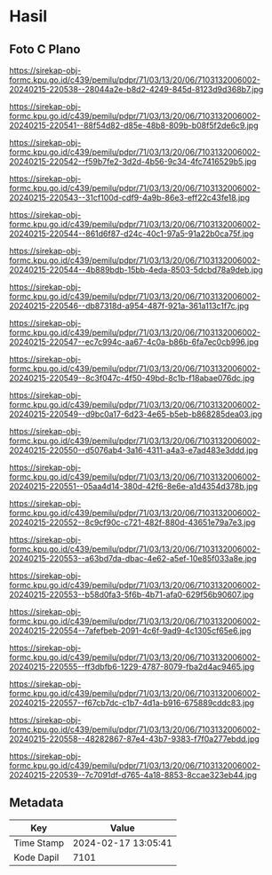 # Hasil

## Foto C Plano

https://sirekap-obj-formc.kpu.go.id/c439/pemilu/pdpr/71/03/13/20/06/7103132006002-20240215-220538--28044a2e-b8d2-4249-845d-8123d9d368b7.jpg

https://sirekap-obj-formc.kpu.go.id/c439/pemilu/pdpr/71/03/13/20/06/7103132006002-20240215-220541--88f54d82-d85e-48b8-809b-b08f5f2de6c9.jpg

https://sirekap-obj-formc.kpu.go.id/c439/pemilu/pdpr/71/03/13/20/06/7103132006002-20240215-220542--f59b7fe2-3d2d-4b56-9c34-4fc7416529b5.jpg

https://sirekap-obj-formc.kpu.go.id/c439/pemilu/pdpr/71/03/13/20/06/7103132006002-20240215-220543--31cf100d-cdf9-4a9b-86e3-eff22c43fe18.jpg

https://sirekap-obj-formc.kpu.go.id/c439/pemilu/pdpr/71/03/13/20/06/7103132006002-20240215-220544--861d6f87-d24c-40c1-97a5-91a22b0ca75f.jpg

https://sirekap-obj-formc.kpu.go.id/c439/pemilu/pdpr/71/03/13/20/06/7103132006002-20240215-220544--4b889bdb-15bb-4eda-8503-5dcbd78a9deb.jpg

https://sirekap-obj-formc.kpu.go.id/c439/pemilu/pdpr/71/03/13/20/06/7103132006002-20240215-220546--db87318d-a954-487f-921a-361a113c1f7c.jpg

https://sirekap-obj-formc.kpu.go.id/c439/pemilu/pdpr/71/03/13/20/06/7103132006002-20240215-220547--ec7c994c-aa67-4c0a-b86b-6fa7ec0cb996.jpg

https://sirekap-obj-formc.kpu.go.id/c439/pemilu/pdpr/71/03/13/20/06/7103132006002-20240215-220549--8c3f047c-4f50-49bd-8c1b-f18abae076dc.jpg

https://sirekap-obj-formc.kpu.go.id/c439/pemilu/pdpr/71/03/13/20/06/7103132006002-20240215-220549--d9bc0a17-6d23-4e65-b5eb-b868285dea03.jpg

https://sirekap-obj-formc.kpu.go.id/c439/pemilu/pdpr/71/03/13/20/06/7103132006002-20240215-220550--d5076ab4-3a16-4311-a4a3-e7ad483e3ddd.jpg

https://sirekap-obj-formc.kpu.go.id/c439/pemilu/pdpr/71/03/13/20/06/7103132006002-20240215-220551--05aa4d14-380d-42f6-8e6e-a1d4354d378b.jpg

https://sirekap-obj-formc.kpu.go.id/c439/pemilu/pdpr/71/03/13/20/06/7103132006002-20240215-220552--8c9cf90c-c721-482f-880d-43651e79a7e3.jpg

https://sirekap-obj-formc.kpu.go.id/c439/pemilu/pdpr/71/03/13/20/06/7103132006002-20240215-220553--a63bd7da-dbac-4e62-a5ef-10e85f033a8e.jpg

https://sirekap-obj-formc.kpu.go.id/c439/pemilu/pdpr/71/03/13/20/06/7103132006002-20240215-220553--b58d0fa3-5f6b-4b71-afa0-629f56b90607.jpg

https://sirekap-obj-formc.kpu.go.id/c439/pemilu/pdpr/71/03/13/20/06/7103132006002-20240215-220554--7afefbeb-2091-4c6f-9ad9-4c1305cf65e6.jpg

https://sirekap-obj-formc.kpu.go.id/c439/pemilu/pdpr/71/03/13/20/06/7103132006002-20240215-220555--ff3dbfb6-1229-4787-8079-fba2d4ac9465.jpg

https://sirekap-obj-formc.kpu.go.id/c439/pemilu/pdpr/71/03/13/20/06/7103132006002-20240215-220557--f67cb7dc-c1b7-4d1a-b916-675889cddc83.jpg

https://sirekap-obj-formc.kpu.go.id/c439/pemilu/pdpr/71/03/13/20/06/7103132006002-20240215-220558--48282867-87e4-43b7-9383-f7f0a277ebdd.jpg

https://sirekap-obj-formc.kpu.go.id/c439/pemilu/pdpr/71/03/13/20/06/7103132006002-20240215-220539--7c7091df-d765-4a18-8853-8ccae323eb44.jpg


## Metadata

| Key        | Value               |
| ---------- | ------------------- |
| Time Stamp | 2024-02-17 13:05:41 |
| Kode Dapil | 7101                |



